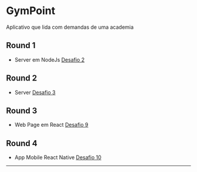 # GymPoint
Aplicativo que lida com  demandas de uma academia

## Round 1
- Server em NodeJs
[Desafio 2]('./docs/Desafio2.md')


## Round 2
- Server
[Desafio 3]('./docs/Desafio3.md')


## Round 3


- Web Page em React
[Desafio 9]('./docs/Desafio2.md')


## Round 4

- App Mobile React Native
[Desafio 10]('./docs/Desafio2.md')

---


